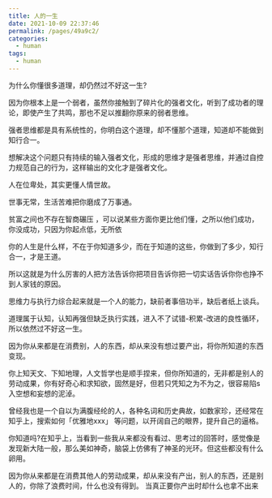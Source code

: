 ```yaml
---
title: 人的一生
date: 2021-10-09 22:37:46
permalink: /pages/49a9c2/
categories:
  - human
tags:
  - human
---
```

为什么你懂很多道理，却仍然过不好这一生?



因为你根本上是一个弱者，虽然你接触到了碎片化的强者文化，听到了成功者的理论，即使产生了共鸣，那也不足以推翻你原来的弱者思维。

强者思维都是具有系统性的，你明白这个道理，却不懂那个道理，知道却不能做到知行合一。

想解决这个问题只有持续的输入强者文化，形成的思维才是强者思维，并通过自控力规范自己的行为，这样输出的文化才是强者文化。

人在位卑处，其实更懂人情世故。

世事无常，生活苦难把你磨成了万事通。

贫富之间也不存在智商碾压 ，可以说某些方面你更比他们懂，之所以他们成功，你没成功，只因为你起点低，无所依

你的人生是什么样，不在于你知道多少，而在于知道的这些，你做到了多少，知行合一，才是王道。

所以这就是为什么厉害的人把方法告诉你把项目告诉你把一切实话告诉你你也挣不到人家钱的原因。

思维力与执行力综合起来就是一个人的能力，缺前者事倍功半，缺后者纸上谈兵。

道理属于认知，认知再强但缺乏执行实践，进入不了试错-积累-改进的良性循环，所以依然过不好这一生。



因为你从来都是在消费别，人的东西，却从来没有想过要产出，将你所知道的东西变现。

你上知天文、下知地理，人文哲学也是顺手捏来，但你所知道的，无非都是别人的劳动成果，你有好奇心和求知欲，固然是好，但若只凭知之为不为之，很容易陷s入空想和妄想的泥淖。

曾经我也是一个自以为满腹经纶的人，各种名词和历史典故，如数家珍，还经常在知乎上，搜索如何「优雅地xxx」 等问题，以开阔自己的眼界，提升自己的逼格。

你知道吗?在知乎上，当看到一些我从来都没有看过、思考过的回答时，感觉像是发现新大陆一般，那么美如神奇，脑袋上仿佛有了神圣的光环。但这些都没有什么卵用。

因为你从来都是在消费其他人的劳动成果，却从来没有产出，别人的东西，还是别人的，你除了浪费时间，什么也没有得到。 当真正要你产出时却什么也拿不出来